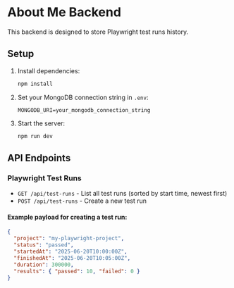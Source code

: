 # About Me Backend

This backend is designed to store Playwright test runs history.

## Setup

1. Install dependencies:
   ```sh
   npm install
   ```
2. Set your MongoDB connection string in `.env`:
   ```env
   MONGODB_URI=your_mongodb_connection_string
   ```
3. Start the server:
   ```sh
   npm run dev
   ```

## API Endpoints

### Playwright Test Runs
- `GET /api/test-runs` - List all test runs (sorted by start time, newest first)
- `POST /api/test-runs` - Create a new test run

#### Example payload for creating a test run:
```json
{
  "project": "my-playwright-project",
  "status": "passed",
  "startedAt": "2025-06-20T10:00:00Z",
  "finishedAt": "2025-06-20T10:05:00Z",
  "duration": 300000,
  "results": { "passed": 10, "failed": 0 }
}
```
